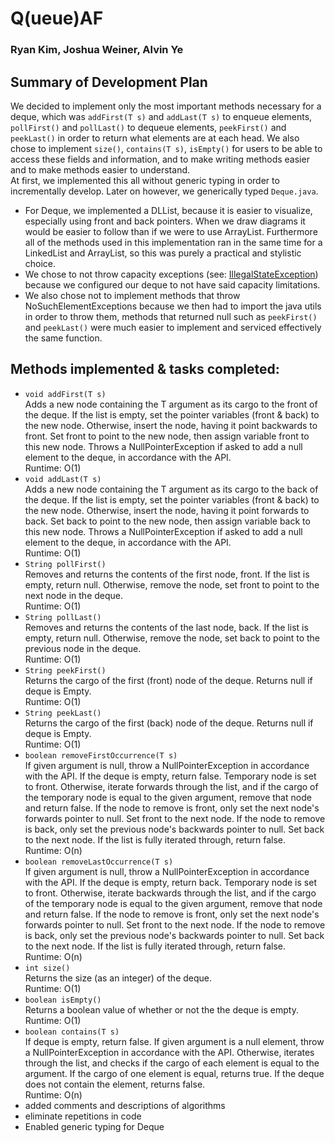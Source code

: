 # Q(ueue)AF
### Ryan Kim, Joshua Weiner, Alvin Ye
## Summary of Development Plan
We decided to implement only the most important methods necessary for a deque, which was ```addFirst(T s)``` and ```addLast(T s)``` to enqueue elements, ```pollFirst()``` and ```pollLast()``` to dequeue elements, ```peekFirst()``` and ```peekLast()``` in order to return what elements are at each head. We also chose to implement ```size()```, ```contains(T s)```, ```isEmpty()``` for users to be able to access these fields and information, and to make writing methods easier and to make methods easier to understand.<br>
At first, we implemented this all without generic typing in order to incrementally develop. Later on however, we generically typed ```Deque.java```.  
* For Deque, we implemented a DLList, because it is easier to visualize, especially using front and back pointers. When we draw diagrams it would be easier to follow than if we were to use ArrayList. Furthermore all of the methods used in this implementation ran in the same time for a LinkedList and ArrayList, so this was purely a practical and stylistic choice.
* We chose to not throw capacity exceptions (see: [IllegalStateException](https://docs.oracle.com/javase/7/docs/api/java/lang/IllegalStateException.html)) because we configured our deque to not have said capacity limitations.
* We also chose not to implement methods that throw NoSuchElementExceptions because we then had to import the java utils in order to throw them, methods that returned null such as ```peekFirst()``` and ```peekLast()``` were much easier to implement and serviced effectively the same function.

## Methods implemented & tasks completed:
* ```void addFirst(T s)``` <br>
Adds a new node containing the T argument as its cargo to the front of the deque.
If the list is empty, set the pointer variables (front & back) to the new node.
Otherwise, insert the node, having it point backwards to front. Set front to point to the new node, then assign variable front to this new node.
Throws a NullPointerException if asked to add a null element to the deque, in accordance with the API. <br>
Runtime: O(1)
* ```void addLast(T s)```<br>
Adds a new node containing the T argument as its cargo to the back of the deque.
If the list is empty, set the pointer variables (front & back) to the new node.
Otherwise, insert the node, having it point forwards to back. Set back to point to the new node, then assign variable back to this new node.
Throws a NullPointerException if asked to add a null element to the deque, in accordance with the API. <br>
Runtime: O(1)
* ```String pollFirst()``` <br>
Removes and returns the contents of the first node, front.
If the list is empty, return null.
Otherwise, remove the node, set front to point to the next node in the deque. <br>
Runtime: O(1)
* ```String pollLast()``` <br>
Removes and returns the contents of the last node, back.
If the list is empty, return null.
Otherwise, remove the node, set back to point to the previous node in the deque. <br>
Runtime: O(1)
* ```String peekFirst()``` <br>
Returns the cargo of the first (front) node of the deque.
Returns null if deque is Empty. <br>
Runtime: O(1)
* ```String peekLast()``` <br>
Returns the cargo of the first (back) node of the deque.
Returns null if deque is Empty. <br>
Runtime: O(1)
* ```boolean removeFirstOccurrence(T s)``` <br>
If given argument is null, throw a NullPointerException in accordance with the API.
If the deque is empty, return false.
Temporary node is set to front.
Otherwise, iterate forwards through the list, and if the cargo of the temporary node is equal to the given argument, remove that node and return false.
If the node to remove is front, only set the next node's forwards pointer to null. Set front to the next node.
If the node to remove is back, only set the previous node's backwards pointer to null. Set back to the next node.
If the list is fully iterated through, return false. <br>
Runtime: O(n)
* ```boolean removeLastOccurrence(T s)``` <br>
If given argument is null, throw a NullPointerException in accordance with the API.
If the deque is empty, return back.
Temporary node is set to front.
Otherwise, iterate backwards through the list, and if the cargo of the temporary node is equal to the given argument, remove that node and return false.
If the node to remove is front, only set the next node's forwards pointer to null. Set front to the next node.
If the node to remove is back, only set the previous node's backwards pointer to null. Set back to the next node.
If the list is fully iterated through, return false. <br>
Runtime: O(n)
* ```int size()``` <br>
Returns the size (as an integer) of the deque. <br>
Runtime: O(1)
* ```boolean isEmpty()``` <br>
Returns a boolean value of whether or not the the deque is empty. <br>
Runtime: O(1)
* ```boolean contains(T s)``` <br>
If deque is empty, return false. If given argument is a null element, throw a NullPointerException in accordance with the API. Otherwise, iterates through the list, and checks if the cargo of each element is equal to the argument. If the cargo of one element is equal, returns true. If the deque does not contain the element, returns false. <br>
Runtime: O(n)
* added comments and descriptions of algorithms
* eliminate repetitions in code
* Enabled generic typing for Deque
